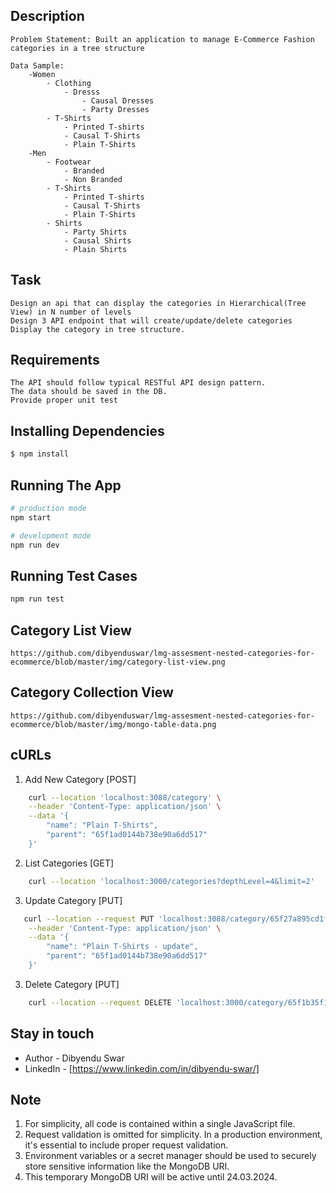 ## Description
    Problem Statement: Built an application to manage E-Commerce Fashion categories in a tree structure

    Data Sample:    
        -Women
            - Clothing
                - Dresss
                    - Causal Dresses
                    - Party Dresses
            - T-Shirts
                - Printed T-shirts
                - Causal T-Shirts
                - Plain T-Shirts
        -Men
            - Footwear
                - Branded
                - Non Branded
            - T-Shirts
                - Printed T-shirts
                - Causal T-Shirts
                - Plain T-Shirts
            - Shirts
                - Party Shirts
                - Causal Shirts
                - Plain Shirts

## Task

    Design an api that can display the categories in Hierarchical(Tree View) in N number of levels
    Design 3 API endpoint that will create/update/delete categories
    Display the category in tree structure.

## Requirements

    The API should follow typical RESTful API design pattern.
    The data should be saved in the DB.
    Provide proper unit test

## Installing Dependencies

```bash
$ npm install
```

## Running The App

```bash
# production mode
npm start

# development mode
npm run dev
```

## Running Test Cases

```bash
npm run test
```

## Category List View

    https://github.com/dibyenduswar/lmg-assesment-nested-categories-for-ecommerce/blob/master/img/category-list-view.png

## Category Collection View

    https://github.com/dibyenduswar/lmg-assesment-nested-categories-for-ecommerce/blob/master/img/mongo-table-data.png
    
## cURLs

1.  Add New Category [POST]

```bash
    curl --location 'localhost:3088/category' \
    --header 'Content-Type: application/json' \
    --data '{
        "name": "Plain T-Shirts",
        "parent": "65f1ad0144b738e90a6dd517"
    }'
```

2. List Categories [GET]
    
```bash
    curl --location 'localhost:3000/categories?depthLevel=4&limit=2'
```

3. Update Category [PUT]
        
```bash
   curl --location --request PUT 'localhost:3088/category/65f27a895cd1f5a22e3e8b19' \
    --header 'Content-Type: application/json' \
    --data '{
        "name": "Plain T-Shirts - update",
        "parent": "65f1ad0144b738e90a6dd517"
    }'
```

3. Delete Category [PUT]

```bash
    curl --location --request DELETE 'localhost:3000/category/65f1b35f1083a004ad2158ca'
```

## Stay in touch

- Author - Dibyendu Swar
- LinkedIn - [https://www.linkedin.com/in/dibyendu-swar/]

## Note
1.  For simplicity, all code is contained within a single JavaScript file.
2.  Request validation is omitted for simplicity. In a production environment, it's essential to include proper request validation.
3.  Environment variables or a secret manager should be used to securely store sensitive information like the MongoDB URI. 
4.  This temporary MongoDB URI will be active until 24.03.2024.
